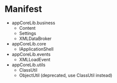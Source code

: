 # Manifest #
  * appCoreLib.business
    * Content
    * Settings
    * XMLDataBroker
  * appCoreLib.core
    * IApplicationShell
  * appCoreLib.events
    * XMLLoadEvent
  * appCoreLib.utils
    * ClassUtil
    * ObjectUtil (deprecated, use ClassUtil instead)